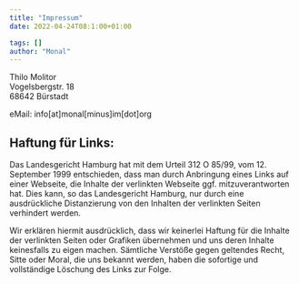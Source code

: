 ```yaml
---
title: "Impressum"
date: 2022-04-24T08:1:00+01:00

tags: []
author: "Monal"
---
```


Thilo Molitor</br>
Vogelsbergstr. 18</br>
68642 Bürstadt</br>

eMail: info[at]monal[minus]im[dot]org

## Haftung für Links:
Das Landesgericht Hamburg hat mit dem Urteil 312 O 85/99, vom 12. September 1999 entschieden, dass man durch Anbringung eines Links auf einer Webseite, die Inhalte der verlinkten Webseite ggf. mitzuverantworten hat. Dies kann, so das Landesgericht Hamburg, nur durch eine ausdrückliche Distanzierung von den Inhalten der verlinkten Seiten verhindert werden.

Wir erklären hiermit ausdrücklich, dass wir keinerlei Haftung für die Inhalte der verlinkten Seiten oder Grafiken übernehmen und uns deren Inhalte keinesfalls zu eigen machen. Sämtliche Verstöße gegen geltendes Recht, Sitte oder Moral, die uns bekannt werden, haben die sofortige und vollständige Löschung des Links zur Folge. 